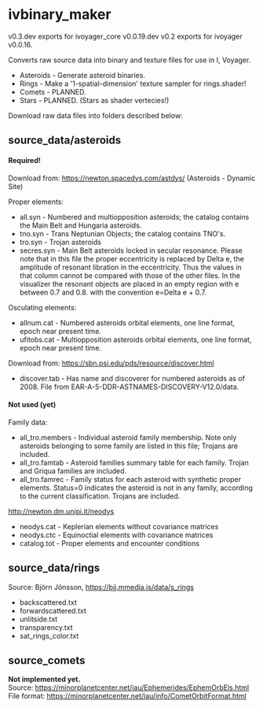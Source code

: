 # ivbinary_maker

v0.3.dev exports for ivoyager_core v0.0.19.dev
v0.2 exports for ivoyager v0.0.16.

Converts raw source data into binary and texture files for use in I, Voyager.
* Asteroids - Generate asteroid binaries.
* Rings - Make a '1-spatial-dimension' texture sampler for rings.shader!
* Comets - PLANNED.
* Stars - PLANNED. (Stars as shader vertecies!)

Download raw data files into folders described below:

## source_data/asteroids
#### Required!
Download from: https://newton.spacedys.com/astdys/ (Asteroids - Dynamic Site)   

Proper elements:
* all.syn	-	Numbered and multiopposition asteroids; the catalog contains the Main Belt and Hungaria asteroids.
* tno.syn	-	Trans Neptunian Objects; the catalog contains TNO's.
* tro.syn	-	Trojan asteroids
* secres.syn -	Main Belt asteroids locked in secular resonance. Please note that in this file the proper eccentricity is replaced by Delta e, the amplitude of resonant libration in the eccentricity. Thus the values in that column cannot be compared with those of the other files. In the visualizer the resonant objects are placed in an empty region with e between 0.7 and 0.8. with the convention e=Delta e + 0.7.

Osculating elements:
* allnum.cat	- Numbered asteroids orbital elements, one line format, epoch near present time.
* ufitobs.cat	- Multiopposition asteroids orbital elements, one line format, epoch near present time.

Download from: https://sbn.psi.edu/pds/resource/discover.html
* discover.tab	- Has name and discoverer for numbered asteroids as of 2008. File from EAR-A-5-DDR-ASTNAMES-DISCOVERY-V12.0/data.

#### Not used (yet)
Family data:
* all_tro.members	- Individual asteroid family membership. Note only asteroids belonging to some family are listed in this file; Trojans are included.
* all_tro.famtab	- Asteroid families summary table for each family. Trojan and Griqua families are included.
* all_tro.famrec	- Family status for each asteroid with synthetic proper elements. Status=0 indicates the asteroid is not in any family, according to the current classification. Trojans are included.

http://newton.dm.unipi.it/neodys
* neodys.cat	- Keplerian elements without covariance matrices
* neodys.ctc	- Equinoctial elements with covariance matrices
* catalog.tot	- Proper elements and encounter conditions
			
## source_data/rings
Source: Björn Jónsson, https://bjj.mmedia.is/data/s_rings
* backscattered.txt
* forwardscattered.txt
* unlitside.txt
* transparency.txt
* sat_rings_color.txt

## source_comets
**Not implemented yet.**    
Source: https://minorplanetcenter.net/iau/Ephemerides/EphemOrbEls.html   
File format: https://minorplanetcenter.net/iau/info/CometOrbitFormat.html

